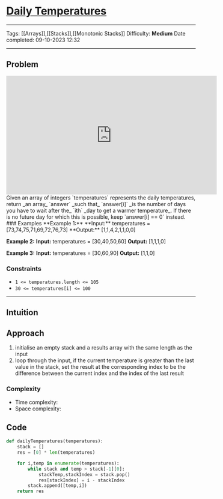 # [Daily Temperatures](https://leetcode.com/problems/daily-temperatures/)
---
Tags: [[Arrays]],[[Stacks]],[[Monotonic Stacks]]
Difficulty: **Medium**
Date completed: 09-10-2023 12:32

---
## Problem
<iframe width="560" height="315" src="https://www.youtube.com/embed/cTBiBSnjO3c?si=nPIZvJ_241SHRdty" title="YouTube video player" frameborder="0" allow="accelerometer; autoplay; clipboard-write; encrypted-media; gyroscope; picture-in-picture; web-share" allowfullscreen></iframe>
Given an array of integers `temperatures` represents the daily temperatures, return _an array_ `answer` _such that_ `answer[i]` _is the number of days you have to wait after the_ `ith` _day to get a warmer temperature_. If there is no future day for which this is possible, keep `answer[i] == 0` instead.
### Examples
**Example 1:**
**Input:** temperatures = [73,74,75,71,69,72,76,73]
**Output:** [1,1,4,2,1,1,0,0]

**Example 2:**
**Input:** temperatures = [30,40,50,60]
**Output:** [1,1,1,0]

**Example 3:**
**Input:** temperatures = [30,60,90]
**Output:** [1,1,0]
### Constraints
- `1 <= temperatures.length <= 105`
- `30 <= temperatures[i] <= 100`
---
## Intuition
<!-- Describe your first thoughts on how to solve this problem. -->
## Approach
1. initialise an empty stack and a results array with the same length as the input
2. loop through the input, if the current temperature is greater than the last value in the stack, set the result at the corresponding index to be the difference between the current index and the index of the last result
### Complexity
- Time complexity:
- Space complexity:
## Code

```Python
def dailyTemperatures(temperatures):
	stack = []
	res = [0] * len(temperatures)

	for i,temp in enumerate(temperatures):
		while stack and temp > stack[-1][0]:
			stackTemp,stackIndex = stack.pop()
			res[stackIndex] = i - stackIndex
		stack.append([temp,i])
	return res
```